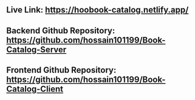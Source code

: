 ## Live Link: https://hoobook-catalog.netlify.app/

## Backend Github Repository: https://github.com/hossain101199/Book-Catalog-Server

## Frontend Github Repository: https://github.com/hossain101199/Book-Catalog-Client
